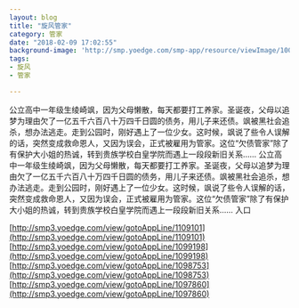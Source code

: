 ```yaml
---
layout: blog
title: "旋风管家"
category: 管家
date: "2018-02-09 17:02:55"
background-image: 'http://smp.yoedge.com/smp-app/resource/viewImage/1000666appline.png'
tags:
- 旋风
- 管家

---
```

公立高中一年级生绫崎飒，因为父母懒散，每天都要打工养家。圣诞夜，父母以追梦为理由欠了一亿五千六百八十万四千日圆的债务，用儿子来还债。飒被黑社会追杀，想办法逃走。走到公园时，刚好遇上了一位少女。这时候，飒说了些令人误解的话，突然变成救命恩人，又因为误会，正式被雇用为管家。这位“欠债管家”除了有保护大小姐的热诚，转到贵族学校白皇学院而遇上一段段新旧关系……
公立高中一年级生绫崎飒，因为父母懒散，每天都要打工养家。圣诞夜，父母以追梦为理由欠了一亿五千六百八十万四千日圆的债务，用儿子来还债。飒被黑社会追杀，想办法逃走。走到公园时，刚好遇上了一位少女。这时候，飒说了些令人误解的话，突然变成救命恩人，又因为误会，正式被雇用为管家。这位“欠债管家”除了有保护大小姐的热诚，转到贵族学校白皇学院而遇上一段段新旧关系……
入口

[http://smp3.yoedge.com/view/gotoAppLine/1109101](http://smp3.yoedge.com/view/gotoAppLine/1109101)
[http://smp3.yoedge.com/view/gotoAppLine/1099198](http://smp3.yoedge.com/view/gotoAppLine/1099198)
[http://smp3.yoedge.com/view/gotoAppLine/1098753](http://smp3.yoedge.com/view/gotoAppLine/1098753)
[http://smp3.yoedge.com/view/gotoAppLine/1097860](http://smp3.yoedge.com/view/gotoAppLine/1097860)

        
